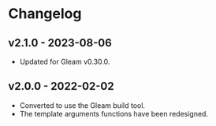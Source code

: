 # Changelog

## v2.1.0 - 2023-08-06

- Updated for Gleam v0.30.0.

## v2.0.0 - 2022-02-02

- Converted to use the Gleam build tool.
- The template arguments functions have been redesigned.
